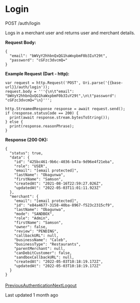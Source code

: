 # Login

#### 

[](#post-auth-login)

POST /auth/login

Logs in a merchant user and returns user and merchant details.

**Request Body:**

```
{
  "email": "bWVyY2hhbnQxQG1haWxpbmF0b3IuY29t",
  "password": "cGFzc3dvcmQ="
}
```

**Example Request (Dart - http):**

```
var request = http.Request('POST', Uri.parse('{{base-url}}/auth/login'));
request.body = '''{\n\t"email": "bWVyY2hhbnQxQG1haWxpbmF0b3IuY29t",\n\t"password": "cGFzc3dvcmQ="\n}''';

http.StreamedResponse response = await request.send();
if (response.statusCode == 200) {
  print(await response.stream.bytesToString());
} else {
  print(response.reasonPhrase);
}
```

**Response (200 OK):**

```
{
  "status": true,
  "data": {
    "id": "425bc461-9b6c-4036-b47a-9d96e4f21eba",
    "role": "USER",
    "email": "[email protected]",
    "lastName": "Obagunwa",
    "firstName": "Samson",
    "createdAt": "2021-08-16T22:59:27.026Z",
    "updatedAt": "2022-05-03T11:01:11.923Z"
  },
  "merchant": {
    "email": "[email protected]",
    "id": "e84a4677-3158-40ba-8967-f523c2315cf9",
    "lastName": "Obagunwa",
    "mode": "SANDBOX",
    "role": "Admin",
    "firstName": "Samson",
    "owner": false,
    "review": "PENDING",
    "callbackURL": null,
    "businessName": "Caleb",
    "businessType": "Restaurants",
    "parentMerchant": null,
    "canDebitCustomer": false,
    "sandboxCallbackURL": null,
    "createdAt": "2022-05-03T10:18:19.172Z",
    "updatedAt": "2022-05-03T10:18:19.172Z"
  }
}
```

#### 

[](#undefined)

[PreviousAuthentication](/xpress-wallet-api/authentication)[NextLogout](/xpress-wallet-api/authentication/logout)

Last updated 1 month ago